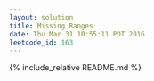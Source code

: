 ```yaml
---
layout: solution
title: Missing Ranges
date: Thu Mar 31 10:55:11 PDT 2016
leetcode_id: 163
---
```

{% include_relative README.md %}
